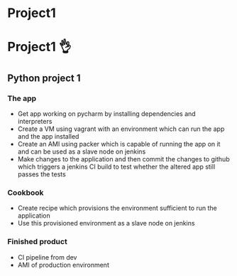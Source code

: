 # Project1

# Project1 :ok_hand:

## Python project 1

### The app
- Get app working on pycharm by installing dependencies and interpreters
- Create a VM using vagrant with an environment which can run the app and the app installed
- Create an AMI using packer which is capable of running the app on it and can be used as a slave node on jenkins
- Make changes to the application and then commit the changes to github which triggers a jenkins CI build to test whether the altered app still passes the tests

### Cookbook
- Create recipe which provisions the environment sufficient to run the application
- Use this provisioned environment as a slave node on jenkins

### Finished product
- CI pipeline from dev
- AMI of production environment
